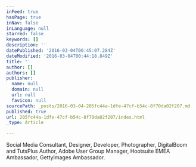 ```yaml
---
inFeed: true
hasPage: true
inNav: false
inLanguage: null
starred: false
keywords: []
description: ''
datePublished: '2016-03-04T00:45:07.284Z'
dateModified: '2016-03-04T00:44:18.849Z'
title: ''
author: []
authors: []
publisher:
  name: null
  domain: null
  url: null
  favicon: null
sourcePath: _posts/2016-03-04-205fc44a-1dfe-47cf-b54c-8f70da02f207.md
published: true
url: 205fc44a-1dfe-47cf-b54c-8f70da02f207/index.html
_type: Article

---
```

Social Media Consultant, Designer, Developer, Photographer, DigitalBoom and TutsPlus Author, Adobe User Group Manager, Hootsuite EMEA Ambassador, GettyImages Ambassador.